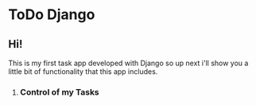 # ToDo Django
## Hi!
This is my first task app developed with Django so up next i'll show you a little bit of functionality that this app includes.
1. ### Control of my Tasks
